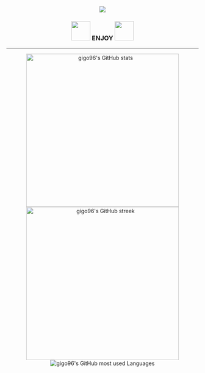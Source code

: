 <!--
**kacohead96/kacohead96** is a ✨ _special_ ✨ repository because its `README.md` (this file) appears on your GitHub profile.

Here are some ideas to get you started:

- 🔭 I’m currently working on ...
- 🌱 I’m currently learning ...
- 👯 I’m looking to collaborate on ...
- 🤔 I’m looking for help with ...
- 💬 Ask me about ...
- 📫 How to reach me: ...
- 😄 Pronouns: ...
-  Fun fact: ...
-->

<div align="center">
  <img src="https://capsule-render.vercel.app/api?type=transparent&color=auto&height=150&section=header&text=Welcome%20Song's%20Bunker&fontSize=70&fontColor=ffffff" />
  <h3><img width="50px" src="https://noticon-static.tammolo.com/dgggcrkxq/image/upload/v1580888106/noticon/owcvyw4dggdylen2ql5w.gif" />
  ENJOY
  <img width="50px" src="https://noticon-static.tammolo.com/dgggcrkxq/image/upload/v1580888106/noticon/owcvyw4dggdylen2ql5w.gif" /></h2>
</div>

<hr>
<div align="center">
  <img width="400px" src="https://github-readme-stats.vercel.app/api?username=gigo96&show_icons=true&hide=&count_private=true&title_color=ef4444&text_color=ffffff&icon_color=ef4444&hide_border=true&bg_color=0d1117&show_icons=true&border_radius=0" alt="gigo96's GitHub stats" />
  <img width="400px" src="https://github-readme-streak-stats.herokuapp.com/?user=gigo96&stroke=ffffff&background=0d1117&ring=ef4444&fire=ef4444&currStreakNum=ffffff&currStreakLabel=ef4444&sideNums=ffffff&sideLabels=ffffff&dates=ffffff&hide_border=true&border_radius=0" alt="gigo96's GitHub streek"/>
  <img src="https://github-readme-stats.vercel.app/api/top-langs/?username=gigo96&langs_count=6&layout=compact&title_color=ef4444&bg_color=0d1117&text_color=ffffff&hide_border=true&border_radius=0" alt="gigo96's GitHub most used Languages"/>
</div>
